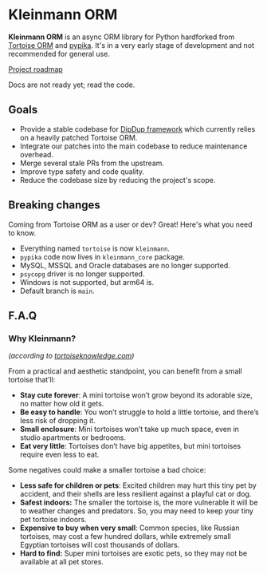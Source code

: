 # Kleinmann ORM

**Kleinmann ORM** is an async ORM library for Python hardforked from [Tortoise ORM](https://github.com/tortoise/tortoise-orm) and [pypika](https://github.com/tortoise/pypika-tortoise). It's in a very early stage of development and not recommended for general use.

[Project roadmap](https://github.com/kleinmann-orm/kleinmann-orm/issues/2)

Docs are not ready yet; read the code.

## Goals

- Provide a stable codebase for [DipDup framework](https://github.com/dipdup-io/dipdup) which currently relies on a heavily patched Tortoise ORM.
- Integrate our patches into the main codebase to reduce maintenance overhead.
- Merge several stale PRs from the upstream.
- Improve type safety and code quality.
- Reduce the codebase size by reducing the project's scope.

## Breaking changes

Coming from Tortoise ORM as a user or dev? Great! Here's what you need to know.

- Everything named `tortoise` is now `kleinmann`.
- `pypika` code now lives in `kleinmann_core` package.
- MySQL, MSSQL and Oracle databases are no longer supported.
- `psycopg` driver is no longer supported.
- Windows is not supported, but arm64 is.
- Default branch is `main`.

## F.A.Q

### Why Kleinmann?

_(according to [tortoiseknowledge.com](https://www.tortoiseknowledge.com/what-tortoises-stay-small-forever/))_

From a practical and aesthetic standpoint, you can benefit from a small tortoise that’ll:

- **Stay cute forever**: A mini tortoise won’t grow beyond its adorable size, no matter how old it gets.
- **Be easy to handle**: You won’t struggle to hold a little tortoise, and there’s less risk of dropping it.
- **Small enclosure**: Mini tortoises won’t take up much space, even in studio apartments or bedrooms.
- **Eat very little**: Tortoises don’t have big appetites, but mini tortoises require even less to eat.

Some negatives could make a smaller tortoise a bad choice:

- **Less safe for children or pets**: Excited children may hurt this tiny pet by accident, and their shells are less resilient against a playful cat or dog.
- **Safest indoors:** The smaller the tortoise is, the more vulnerable it will be to weather changes and predators. So, you may need to keep your tiny pet tortoise indoors.
- **Expensive to buy when very small**: Common species, like Russian tortoises, may cost a few hundred dollars, while extremely small Egyptian tortoises will cost thousands of dollars.
- **Hard to find:** Super mini tortoises are exotic pets, so they may not be available at all pet stores.
